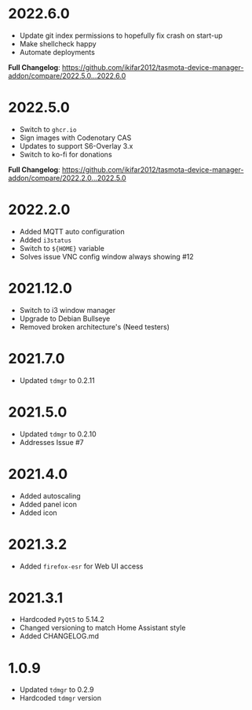 # 2022.6.0

- Update git index permissions to hopefully fix crash on start-up
- Make shellcheck happy
- Automate deployments

**Full Changelog**: https://github.com/ikifar2012/tasmota-device-manager-addon/compare/2022.5.0...2022.6.0
# 2022.5.0

- Switch to `ghcr.io`
- Sign images with Codenotary CAS
- Updates to support S6-Overlay 3.x
- Switch to ko-fi for donations
  
**Full Changelog**: https://github.com/ikifar2012/tasmota-device-manager-addon/compare/2022.2.0...2022.5.0

# 2022.2.0

- Added MQTT auto configuration
- Added `i3status`
- Switch to `${HOME}` variable
- Solves issue VNC config window always showing #12

# 2021.12.0

- Switch to i3 window manager
- Upgrade to Debian Bullseye
- Removed broken architecture's (Need testers)

# 2021.7.0

- Updated `tdmgr` to 0.2.11

# 2021.5.0

- Updated `tdmgr` to 0.2.10
- Addresses Issue #7

# 2021.4.0

- Added autoscaling
- Added panel icon
- Added icon

# 2021.3.2

- Added `firefox-esr` for Web UI access

# 2021.3.1

- Hardcoded `PyQt5` to 5.14.2
- Changed versioning to match Home Assistant style
- Added CHANGELOG.md

# 1.0.9

- Updated `tdmgr` to 0.2.9
- Hardcoded `tdmgr` version
